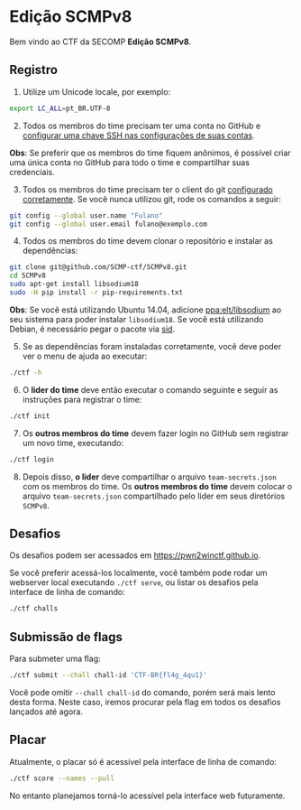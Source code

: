 # Edição SCMPv8

Bem vindo ao CTF da SECOMP **Edição SCMPv8**.

## Registro

1. Utilize um Unicode locale, por exemplo:
  ```bash
  export LC_ALL=pt_BR.UTF-8
  ```

2. Todos os membros do time precisam ter uma conta no GitHub e [configurar uma chave SSH nas configurações de suas contas](https://github.com/settings/keys).

  **Obs**: Se preferir que os membros do time fiquem anônimos, é possível criar uma única conta no GitHub para todo o time e compartilhar suas credenciais.

3. Todos os membros do time precisam ter o client do git [configurado corretamente](https://git-scm.com/book/en/v2/Getting-Started-First-Time-Git-Setup). Se você nunca utilizou git, rode os comandos a seguir:
  ```bash
  git config --global user.name "Fulano"
  git config --global user.email fulano@exemplo.com
  ```

4. Todos os membros do time devem clonar o repositório e instalar as dependências:
  ```bash
  git clone git@github.com/SCMP-ctf/SCMPv8.git
  cd SCMPv8
  sudo apt-get install libsodium18
  sudo -H pip install -r pip-requirements.txt
  ```
  **Obs**: Se você está utilizando Ubuntu 14.04, adicione [ppa:elt/libsodium](https://launchpad.net/~elt/+archive/ubuntu/libsodium) ao seu sistema para poder instalar `libsodium18`. Se você está utilizando Debian, é necessário pegar o pacote via [sid](https://packages.debian.org/sid/libsodium18).

5. Se as dependências foram instaladas corretamente, você deve poder ver o menu de ajuda ao executar:
  ```bash
  ./ctf -h
  ```

6. O **lider do time** deve então executar o comando seguinte e seguir as instruções para registrar o time:
  ```bash
  ./ctf init
  ```

7. Os **outros membros do time** devem fazer login no GitHub sem registrar um novo time, executando:
  ```bash
  ./ctf login
  ```

8. Depois disso, **o lider** deve compartilhar o arquivo `team-secrets.json` com os membros do time. Os **outros membros do time** devem colocar o arquivo `team-secrets.json` compartilhado pelo lider em seus diretórios `SCMPv8`.

## Desafios

Os desafios podem ser acessados em https://pwn2winctf.github.io.

Se você preferir acessá-los localmente, você também pode rodar um webserver local executando `./ctf serve`, ou listar os desafios pela interface de linha de comando:
```bash
./ctf challs
```

## Submissão de flags

Para submeter uma flag:
```bash
./ctf submit --chall chall-id 'CTF-BR{fl4g_4qu1}'
```

Você pode omitir `--chall chall-id` do comando, porém será mais lento desta forma. Neste caso, iremos procurar pela flag em todos os desafios lançados até agora.

## Placar

Atualmente, o placar só é acessível pela interface de linha de comando:
```bash
./ctf score --names --pull
```

No entanto planejamos torná-lo acessível pela interface web futuramente.
